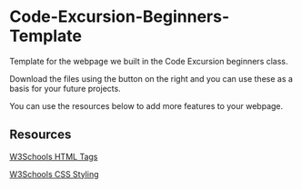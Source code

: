 # Code-Excursion-Beginners-Template

Template for the webpage we built in the Code Excursion beginners class.

Download the files using the button on the right and you can use these as a basis for your future projects.

You can use the resources below to add more features to your webpage.

## Resources

[W3Schools HTML Tags](https://www.w3schools.com/tags/)

[W3Schools CSS Styling](https://www.w3schools.com/css/)


